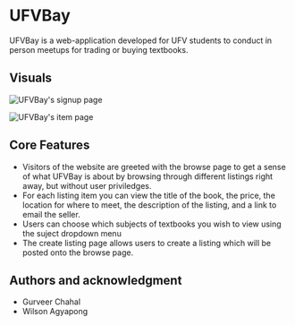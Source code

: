 # UFVBay


UFVBay is a web-application developed for UFV students to conduct in person meetups for trading or buying textbooks.


## Visuals

![UFVBay's signup page](https://res.cloudinary.com/dl3lcg7x5/image/upload/v1733273627/signupreadme_jtwi0f.jpg)

![UFVBay's item page](https://res.cloudinary.com/dl3lcg7x5/image/upload/v1733274070/itempage_tmaufq.png)


## Core Features
- Visitors of the website are greeted with the browse page to get a sense of what UFVBay is about by browsing through different listings right away, but without user priviledges. 
- For each listing item you can view the title of the book, the price, the location for where to meet, the description of the listing, and a link to email the seller.
- Users can choose which subjects of textbooks you wish to view using the suject dropdown menu
- The create listing page allows users to create a listing which will be posted onto the browse page.




## Authors and acknowledgment
- Gurveer Chahal
- Wilson Agyapong
